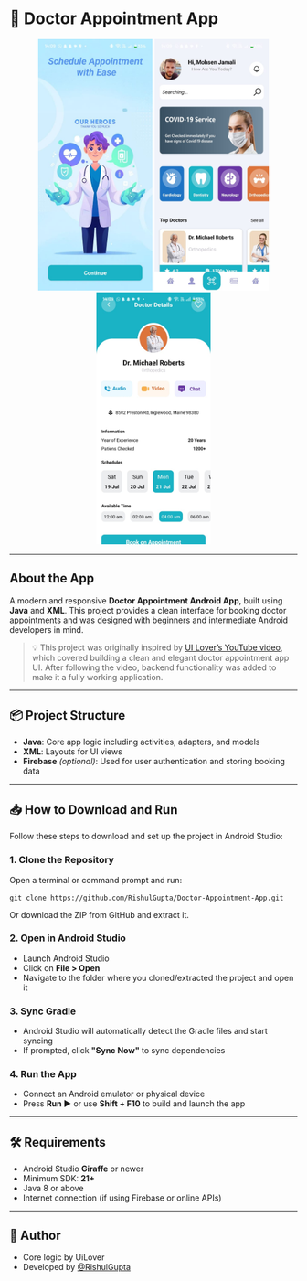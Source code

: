 # 🏥 Doctor Appointment App
<div align="center">

<img src="https://github.com/RishulGupta/Doctor-Appointment-App/blob/6a52ffae602f4a976ad4f2b019bb92dcf1fb7020/WhatsApp%20Image%202025-07-19%20at%2014.14.51_5b1f3408.jpg" width="200">
<img src="https://github.com/RishulGupta/Doctor-Appointment-App/blob/6a52ffae602f4a976ad4f2b019bb92dcf1fb7020/WhatsApp%20Image%202025-07-19%20at%2014.14.51_2c288263.jpg" width="200">
<img src="https://github.com/RishulGupta/Doctor-Appointment-App/blob/6a52ffae602f4a976ad4f2b019bb92dcf1fb7020/WhatsApp%20Image%202025-07-19%20at%2014.14.50_2e6bd564.jpg" width="200">

</div>

---
## About the App
A modern and responsive **Doctor Appointment Android App**, built using **Java** and **XML**. This project provides a clean interface for booking doctor appointments and was designed with beginners and intermediate Android developers in mind.

> 💡 This project was originally inspired by [UI Lover’s YouTube video](https://www.youtube.com/watch?v=iEth3HD8-l8), which covered building a clean and elegant doctor appointment app UI. After following the video, backend functionality was added to make it a fully working application.

---

## 📦 Project Structure

- **Java**: Core app logic including activities, adapters, and models
- **XML**: Layouts for UI views
- **Firebase** *(optional)*: Used for user authentication and storing booking data

---

## 📥 How to Download and Run

Follow these steps to download and set up the project in Android Studio:

### 1. Clone the Repository

Open a terminal or command prompt and run:

```
git clone https://github.com/RishulGupta/Doctor-Appointment-App.git
```

Or download the ZIP from GitHub and extract it.

### 2. Open in Android Studio

- Launch Android Studio
- Click on **File > Open**
- Navigate to the folder where you cloned/extracted the project and open it

### 3. Sync Gradle

- Android Studio will automatically detect the Gradle files and start syncing
- If prompted, click **"Sync Now"** to sync dependencies

### 4. Run the App

- Connect an Android emulator or physical device
- Press **Run ▶️** or use **Shift + F10** to build and launch the app

---

## 🛠 Requirements

- Android Studio **Giraffe** or newer
- Minimum SDK: **21+**
- Java 8 or above
- Internet connection (if using Firebase or online APIs)

---

## 🙌 Author
- Core logic by UiLover
- Developed by [@RishulGupta](https://github.com/RishulGupta)
